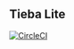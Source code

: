 ## Tieba Lite
[![CircleCI](https://circleci.com/gh/HuanCheng65/TiebaLite.svg?style=svg)](https://circleci.com/gh/HuanCheng65/TiebaLite)